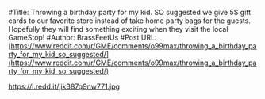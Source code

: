 #Title: Throwing a birthday party for my kid. SO suggested we give 5$ gift cards to our favorite store instead of take home party bags for the guests. Hopefully they will find something exciting when they visit the local GameStop!
#Author: BrassFeetUs
#Post URL: [https://www.reddit.com/r/GME/comments/o99max/throwing_a_birthday_party_for_my_kid_so_suggested/](https://www.reddit.com/r/GME/comments/o99max/throwing_a_birthday_party_for_my_kid_so_suggested/)


https://i.redd.it/jik387q9nw771.jpg